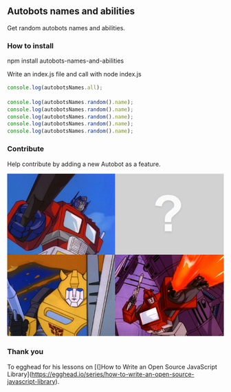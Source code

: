 ## Autobots names and abilities

Get random autobots names and abilities.

### How to install

npm install autobots-names-and-abilities

Write an index.js file and call with node index.js

```javaScript
console.log(autobotsNames.all);

console.log(autobotsNames.random().name);
console.log(autobotsNames.random().name);
console.log(autobotsNames.random().name);
console.log(autobotsNames.random().name);
console.log(autobotsNames.random().name);
```

### Contribute

Help contribute by adding a new Autobot as a feature.

![alt text](screenshots/autobots-screenshot.png "Help contribute by adding a new Autobot")

### Thank you

To egghead for his lessons on [(]How to Write an Open Source JavaScript Library](https://egghead.io/series/how-to-write-an-open-source-javascript-library).